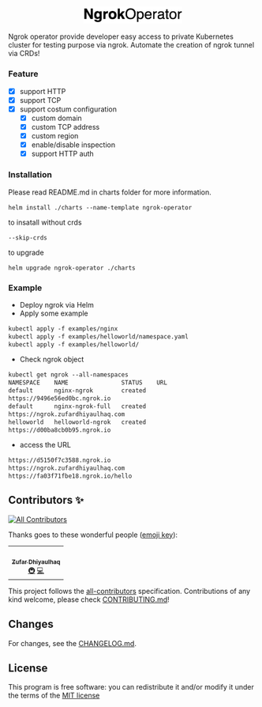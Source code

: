 <div style="text-align:center">
<img src="./logo.png" width="200">
</div>

Ngrok operator provide developer easy access to private Kubernetes cluster for testing purpose via ngrok. Automate the creation of ngrok tunnel via CRDs!

### Feature
- [x] support HTTP
- [x] support TCP
- [x] support costum configuration
  - [x] custom domain
  - [x] custom TCP address
  - [x] custom region
  - [x] enable/disable inspection
  - [x] support HTTP auth

### Installation
Please read README.md in charts folder for more information.
```
helm install ./charts --name-template ngrok-operator
```

to insatall without crds
```
--skip-crds
```

to upgrade
```
helm upgrade ngrok-operator ./charts
```

### Example
- Deploy ngrok via Helm
- Apply some example
```
kubectl apply -f examples/nginx
kubectl apply -f examples/helloworld/namespace.yaml
kubectl apply -f examples/helloworld/
```
- Check ngrok object
```
kubectl get ngrok --all-namespaces
NAMESPACE    NAME               STATUS    URL
default      nginx-ngrok        created   https://9496e56ed0bc.ngrok.io
default      nginx-ngrok-full   created   https://ngrok.zufardhiyaulhaq.com
helloworld   helloworld-ngrok   created   https://d00ba8cb0b95.ngrok.io
```
- access the URL
```
https://d5150f7c3588.ngrok.io
https://ngrok.zufardhiyaulhaq.com
https://fa03f71fbe18.ngrok.io/hello
```

## Contributors ✨
<!-- ALL-CONTRIBUTORS-BADGE:START - Do not remove or modify this section -->
[![All Contributors](https://img.shields.io/badge/all_contributors-1-orange.svg?style=flat-square)](#contributors-)
<!-- ALL-CONTRIBUTORS-BADGE:END -->

Thanks goes to these wonderful people ([emoji key](https://allcontributors.org/docs/en/emoji-key)):

<!-- ALL-CONTRIBUTORS-LIST:START - Do not remove or modify this section -->
<!-- prettier-ignore-start -->
<!-- markdownlint-disable -->
<table>
  <tr>
    <td align="center"><a href="http://zufardhiyaulhaq.com"><img src="https://avatars3.githubusercontent.com/u/11990726?v=4" width="100px;" alt=""/><br /><sub><b>Zufar Dhiyaulhaq</b></sub></a><br /><a href="#infra-zufardhiyaulhaq" title="Infrastructure (Hosting, Build-Tools, etc)">🚇</a> <a href="https://github.com/zufardhiyaulhaq/ngrok-operator/commits?author=zufardhiyaulhaq" title="Code">💻</a></td>
  </tr>
</table>

<!-- markdownlint-enable -->
<!-- prettier-ignore-end -->
<!-- ALL-CONTRIBUTORS-LIST:END -->

This project follows the [all-contributors](https://github.com/all-contributors/all-contributors) specification. Contributions of any kind welcome, please check [CONTRIBUTING.md](https://github.com/zufardhiyaulhaq/ngrok-operator/blob/master/.github/CONTRIBUTING.md)!

## Changes
For changes, see the [CHANGELOG.md](CHANGELOG.md).

## License
This program is free software: you can redistribute it and/or modify it under the terms of the [MIT license](LICENSE)
